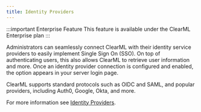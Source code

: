 ```yaml
---
title: Identity Providers
---
```


:::important Enterprise Feature
This feature is available under the ClearML Enterprise plan
:::

Administrators can seamlessly connect ClearML with their identity service providers to easily implement Single Sign On 
(SSO). On top of authenticating users, this also allows ClearML to retrieve user information and more. Once an identity 
provider connection is configured and enabled, the option appears in your server login page.

ClearML supports standard protocols such as OIDC and SAML, and popular providers, including Auth0, Google, Okta, and more.

For more information see [Identity Providers](../webapp/webapp_profile.md#identity-providers).